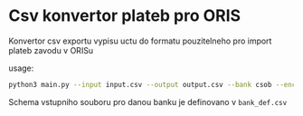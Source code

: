 # Csv konvertor plateb pro ORIS

Konvertor csv exportu vypisu uctu do formatu pouzitelneho pro import plateb zavodu v ORISu

usage:

```bash
python3 main.py --input input.csv --output output.csv --bank csob --encoding iso-8859-2
```

Schema vstupniho souboru pro danou banku je definovano v `bank_def.csv`
